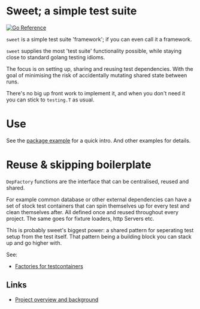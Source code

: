 # Sweet; a simple test suite

[![Go Reference](https://pkg.go.dev/badge/github.com/barry-hennessy/test/sweet.svg)](https://pkg.go.dev/github.com/barry-hennessy/test/sweet)

`sweet` is a simple test suite 'framework'; if you can even call it
a framework.

`sweet` supplies the most 'test suite' functionality possible,
while staying close to standard golang testing idioms.

The focus is on setting up, sharing and reusing test dependencies.
With the goal of minimising the risk of accidentally mutating
shared state between runs.

There's no big up front work to implement it, and when you don't need it you
can stick to `testing.T` as usual.

# Use

See the [package example](https://pkg.go.dev/github.com/barry-hennessy/test/sweet#example-package)
for a quick intro. And other examples for details.

# Reuse & skipping boilerplate

`DepFactory` functions are the interface that can be centralised, reused
and shared.

For example common database or other external dependencies can have a set of
stock test containers that can spin themselves up for every test and clean
themselves after. All defined once and reused throughout every project.
The same goes for fixture loaders, http Servers etc.

This is probably sweet's biggest power: a shared pattern for seperating test
setup from the test itself. That pattern being a building block you can stack up
and go higher with.

See:
  - [Factories for testcontainers](https://github.com/barry-hennessy/test/tree/main/sweet/factories/tc)

## Links
 - [Project overview and background](https://barryhennessy.com/projects/test-sweet/)
